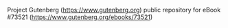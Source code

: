 Project Gutenberg (https://www.gutenberg.org) public repository for eBook #73521 (https://www.gutenberg.org/ebooks/73521)
